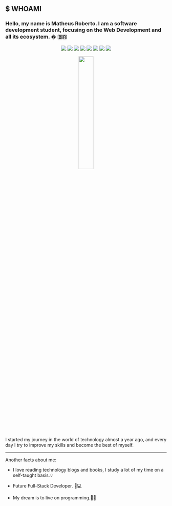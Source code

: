 ## $ WHOAMI
### Hello, my name is Matheus Roberto. I am a software development student, focusing on the Web Development and all its ecosystem.  �  🇧🇷

<p align="center">
<img src="https://img.shields.io/badge/javascript-%23323330.svg?style=for-the-badge&logo=javascript&logoColor=%23F7DF1E"/>
<img src="https://img.shields.io/badge/react-%2320232a.svg?style=for-the-badge&logo=react&logoColor=%2361DAFB" />
<img src="https://img.shields.io/badge/tailwindcss-%2338B2AC.svg?style=for-the-badge&logo=tailwind-css&logoColor=white" />
<img src="https://img.shields.io/badge/ruby-%23CC342D.svg?style=for-the-badge&logo=ruby&logoColor=white" />
<img src="https://img.shields.io/badge/rails-%23CC0000.svg?style=for-the-badge&logo=ruby-on-rails&logoColor=white" />
<img src="https://img.shields.io/badge/postgres-%23316192.svg?style=for-the-badge&logo=postgresql&logoColor=white" />
<img src="https://img.shields.io/badge/AWS-%23FF9900.svg?style=for-the-badge&logo=amazon-aws&logoColor=white" />
<img src="https://img.shields.io/badge/heroku-%23430098.svg?style=for-the-badge&logo=heroku&logoColor=white" />
</p>
<p align="center">
<img src="https://user-images.githubusercontent.com/68331373/243102059-79749ba5-d886-49e2-8ddc-72e130433b2c.gif" width="30%" />
</p>
<dl>
 <dt> I started my journey in the world of technology almost a year ago,
and every day I try to improve my skills and become the best of myself.</dt>

___

<dt> Another facts about me: </dt>

* I love reading technology blogs and books, I study a lot of my time on a self-taught basis.💡

* Future Full-Stack Developer. 🔄💻

* My dream is to live on programming.💸🤵
</dl>

